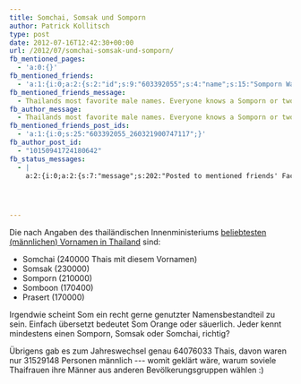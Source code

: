 ```yaml
---
title: Somchai, Somsak und Somporn
author: Patrick Kollitsch
type: post
date: 2012-07-16T12:42:30+00:00
url: /2012/07/somchai-somsak-und-somporn/
fb_mentioned_pages:
  - 'a:0:{}'
fb_mentioned_friends:
  - 'a:1:{i:0;a:2:{s:2:"id";s:9:"603392055";s:4:"name";s:15:"Somporn Wanwang";}}'
fb_mentioned_friends_message:
  - Thailands most favorite male names. Everyone knows a Somporn or two, right?
fb_author_message:
  - Thailands most favorite male names. Everyone knows a Somporn or two, right?
fb_mentioned_friends_post_ids:
  - 'a:1:{i:0;s:25:"603392055_260321900747117";}'
fb_author_post_id:
  - "10150941724180642"
fb_status_messages:
  - |
    a:2:{i:0;a:2:{s:7:"message";s:202:"Posted to mentioned friends' Facebook Timelines. <a href="http://www.facebook.com/603392055/posts/260321900747117" target="_blank"><img src="http://graph.facebook.com/603392055/picture" width="15"></a> ";s:5:"error";s:0:"";}i:1;a:2:{s:7:"message";s:104:"Posted to <a href="http://www.facebook.com/10150941724180642" target="_blank">your Facebook Timeline</a>";s:5:"error";s:0:"";}}




---
```

Die nach Angaben des thailändischen Innenministeriums [beliebtesten (männlichen) Vornamen in Thailand][1] sind:

  * Somchai (240000 Thais mit diesem Vornamen)
  * Somsak (230000)
  * Somporn (210000)
  * Somboon (170400)
  * Prasert (170000)

Irgendwie scheint Som ein recht gerne genutzter Namensbestandteil zu sein. Einfach übersetzt bedeutet Som Orange oder säuerlich. Jeder kennt mindestens einen Somporn, Somsak oder Somchai, richtig?

Übrigens gab es zum Jahreswechsel genau 64076033 Thais, davon waren nur 31529148 Personen männlich --- womit geklärt wäre, warum soviele Thaifrauen ihre Männer aus anderen Bevölkerungsgruppen wählen :)

 [1]: http://www.bangkokpost.com/breakingnews/301977/somchai-most-popular-name